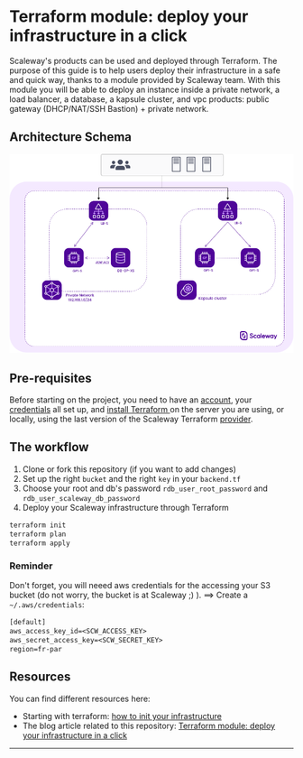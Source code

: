 # Terraform module: deploy your infrastructure in a click

Scaleway's products can be used and deployed through Terraform.
The purpose of this guide is to help users deploy their infrastructure in a safe and quick way, thanks to a module provided by Scaleway team.
With this module you will be able to deploy an instance inside a private network, a load balancer, a database, a kapsule cluster, and vpc products: public gateway (DHCP/NAT/SSH Bastion) + private network.


## Architecture Schema

![Alt text](Terraform_Module_Scaleway_Schema.png?raw=true "Title")

## Pre-requisites

Before starting on the project, you need to have an [account](https://www.scaleway.com/en/docs/console/my-account/how-to/create-an-account/), your [credentials](https://www.scaleway.com/en/docs/console/my-account/concepts/#api-key) all set up, and [install Terraform ](https://learn.hashicorp.com/tutorials/terraform/install-cli) on the server you are using, or locally, using  the last version of the Scaleway Terraform [provider](https://registry.terraform.io/providers/scaleway/scaleway/latest/docs).


## The workflow

1. Clone or fork this repository (if you want to add changes)
2. Set up the right ``bucket`` and the right ``key`` in your `backend.tf`
3. Choose your root and db's password `rdb_user_root_password` and `rdb_user_scaleway_db_password`
4. Deploy your Scaleway infrastructure through Terraform
```
terraform init
terraform plan
terraform apply
```

### Reminder

Don't forget, you will neeed aws credentials for the accessing your S3 bucket (do not worry, the bucket is at Scaleway ;) ).
==> Create a ``~/.aws/credentials``:
```
[default]
aws_access_key_id=<SCW_ACCESS_KEY>
aws_secret_access_key=<SCW_SECRET_KEY>
region=fr-par
```


## Resources

You can find different resources here:
- Starting with terraform: [how to init your infrastructure](https://blog.scaleway.com/terraform-how-to-init-your-infrastructure/)
- The blog article related to this repository: [Terraform module: deploy your infrastructure in a click]()
---